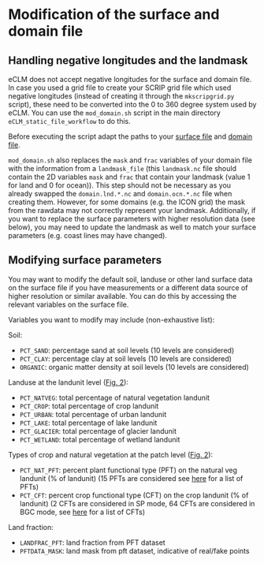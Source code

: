 # Modification of the surface and domain file


## Handling negative longitudes and the landmask

eCLM does not accept negative longitudes for the surface and domain file. In case you used a grid file to create your SCRIP grid file which used negative longitudes (instead of creating it through the `mkscripgrid.py` script), these need to be converted into the 0 to 360 degree system used by eCLM. You can use the `mod_domain.sh` script in the main directory `eCLM_static_file_workflow` to do this.

Before executing the script adapt the paths to your [surface file](https://hpscterrsys.github.io/eCLM/users_guide/case_creation/4_create_surface_file.html#create-surface-file) and [domain file](https://hpscterrsys.github.io/eCLM/users_guide/case_creation/3_create_domain_file.html#create-domain-file).

`mod_domain.sh` also replaces the `mask` and `frac` variables of your domain file with the information from a `landmask_file` (this `landmask.nc` file should contain the 2D variables `mask` and `frac` that contain your landmask (value 1 for land and 0 for ocean)). This step should not be necessary as you already swapped the `domain.lnd.*.nc` and `domain.ocn.*.nc` file when creating them. However, for some domains (e.g. the ICON grid) the mask from the rawdata may not correctly represent your landmask. Additionally, if you want to replace the surface parameters with higher resolution data (see below), you may need to update the landmask as well to match your surface parameters (e.g. coast lines may have changed).

## Modifying surface parameters

You may want to modify the default soil, landuse or other land surface data on the surface file if you have measurements or a different data source of higher resolution or similar available. 
You can do this by accessing the relevant variables on the surface file. 

Variables you want to modify may include (non-exhaustive list):

Soil:
- `PCT_SAND`: percentage sand at soil levels (10 levels are considered)
- `PCT_CLAY`: percentage clay at soil levels (10 levels are considered)
- `ORGANIC`: organic matter density at soil levels (10 levels are considered)

Landuse at the landunit level ([Fig. 2](https://hpscterrsys.github.io/eCLM/users_guide/introduction_to_eCLM/introduction.html#fig2)): 
- `PCT_NATVEG`: total percentage of natural vegetation landunit
- `PCT_CROP`: total percentage of crop landunit
- `PCT_URBAN`: total percentage of urban landunit
- `PCT_LAKE`: total percentage of lake landunit
- `PCT_GLACIER`: total percentage of glacier landunit
- `PCT_WETLAND`: total percentage of wetland landunit

Types of crop and natural vegetation at the patch level ([Fig. 2](https://hpscterrsys.github.io/eCLM/users_guide/introduction_to_eCLM/introduction.html#fig2)):

- `PCT_NAT_PFT`: percent plant functional type (PFT) on the natural veg landunit (% of landunit) (15 PFTs are considered see <a href="https://escomp.github.io/ctsm-docs/versions/release-clm5.0/html/tech_note/Ecosystem/CLM50_Tech_Note_Ecosystem.html#vegetation-composition" target="_blank">here</a> for a list of PFTs)
- `PCT_CFT`: percent crop functional type (CFT) on the crop landunit (% of landunit) (2 CFTs are considered in SP mode, 64 CFTs are considered in BGC mode, see <a href="https://escomp.github.io/ctsm-docs/versions/release-clm5.0/html/tech_note/Crop_Irrigation/CLM50_Tech_Note_Crop_Irrigation.html#crop-plant-functional-types" target="_blank">here</a> for a list of CFTs)

Land fraction:
- `LANDFRAC_PFT`: land fraction from PFT dataset
- `PFTDATA_MASK`: land mask from pft dataset, indicative of real/fake points